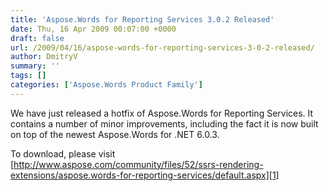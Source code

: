 ```yaml
---
title: 'Aspose.Words for Reporting Services 3.0.2 Released'
date: Thu, 16 Apr 2009 00:07:00 +0000
draft: false
url: /2009/04/16/aspose-words-for-reporting-services-3-0-2-released/
author: DmitryV
summary: ''
tags: []
categories: ['Aspose.Words Product Family']
---
```


We have just released a hotfix of Aspose.Words for Reporting Services. It contains a number of minor improvements, including the fact it is now built on top of the newest Aspose.Words for .NET 6.0.3.

To download, please visit [http://www.aspose.com/community/files/52/ssrs-rendering-extensions/aspose.words-for-reporting-services/default.aspx][1]




[1]: http://www.aspose.com/community/files/52/ssrs-rendering-extensions/aspose.words-for-reporting-services/default.aspx




